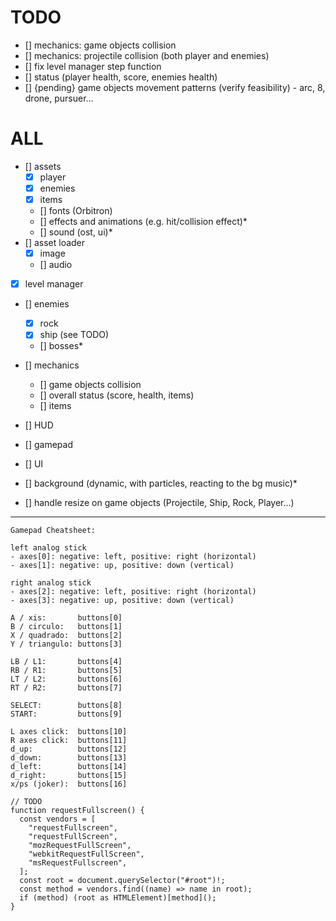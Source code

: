 # TODO

- [] mechanics: game objects collision
- [] mechanics: projectile collision (both player and enemies)
- [] fix level manager step function
- [] status (player health, score, enemies health)
- [] {pending} game objects movement patterns (verify feasibility) - arc, 8, drone, pursuer...

# ALL

- [] assets
  - [x] player
  - [x] enemies
  - [x] items
  - [] fonts (Orbitron)
  - [] effects and animations (e.g. hit/collision effect)\*
  - [] sound (ost, ui)\*
- [] asset loader
  - [x] image
  - [] audio
- [x] level manager
- [] enemies
  - [x] rock
  - [x] ship (see TODO)
  - [] bosses\*
- [] mechanics

  - [] game objects collision
  - [] overall status (score, health, items)
  - [] items

- [] HUD
- [] gamepad
- [] UI
- [] background (dynamic, with particles, reacting to the bg music)\*
- [] handle resize on game objects (Projectile, Ship, Rock, Player...)

---

```
Gamepad Cheatsheet:

left analog stick
- axes[0]: negative: left, positive: right (horizontal)
- axes[1]: negative: up, positive: down (vertical)

right analog stick
- axes[2]: negative: left, positive: right (horizontal)
- axes[3]: negative: up, positive: down (vertical)

A / xis:       buttons[0]
B / circulo:   buttons[1]
X / quadrado:  buttons[2]
Y / triangulo: buttons[3]

LB / L1:       buttons[4]
RB / R1:       buttons[5]
LT / L2:       buttons[6]
RT / R2:       buttons[7]

SELECT:        buttons[8]
START:         buttons[9]

L axes click:  buttons[10]
R axes click:  buttons[11]
d_up:          buttons[12]
d_down:        buttons[13]
d_left:        buttons[14]
d_right:       buttons[15]
x/ps (joker):  buttons[16]
```

```
// TODO
function requestFullscreen() {
  const vendors = [
    "requestFullscreen",
    "requestFullScreen",
    "mozRequestFullScreen",
    "webkitRequestFullScreen",
    "msRequestFullscreen",
  ];
  const root = document.querySelector("#root")!;
  const method = vendors.find((name) => name in root);
  if (method) (root as HTMLElement)[method]();
}

```
